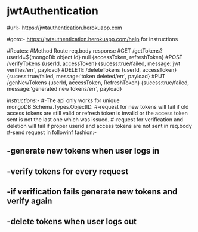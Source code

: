 # jwtAuthentication

#url:- https://jwtauthentication.herokuapp.com

#goto:- https://jwtauthentication.herokuapp.com/help for instructions

#Routes: 
#Method    Route                                   req.body                             response 
#GET       /getTokens?userId=${mongoDb object Id}  null                                 {accessToken, refreshToken}
#POST      /verifyTokens                           {userId, accessToken}                {sucess:true/failed, message:'jwt verifies/err', payload}
#DELETE    /deleteTokens                           {userId, accessToken}                {sucess:true/failed, message:'token deleted/err', payload}
#PUT       /genNewTokens                           {userId, accessToken, RefreshToken}  {sucess:true/failed, message:'generated new tokens/err', payload}

*instructions:-*
#-The api only works for unique mongoDB.Schema.Types.ObjectID.
#-request for new tokens will fail if old access tokens are still valid or refresh token is invalid or the access token sent is not the last one which was issued.
#-request for verification and deletion will fail if proper userid and access tokens are not sent in req.body
#-send request in followinf fashion:-
##       -generate new tokens when user logs in
##       -verify tokens for every request
##      -if verification fails generate new tokens and verify again
##       -delete tokens when user logs out
